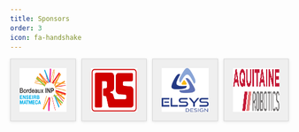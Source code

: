 ```yaml
---
title: Sponsors
order: 3
icon: fa-handshake
---
```


<div class="images-boxed">
  <figure class="image-box">
   <a href="https://enseirb-matmeca.bordeaux-inp.fr/fr"> <img class="image-item"
  src="/assets/images/bdx_inp.png" alt="Bordeaux INP"> </a>
  </figure>
  
  <figure class="image-box">
    <a href="https://fr.rs-online.com/web/"> <img class="image-item" src="/assets/images/rs.png" alt="RS"></a>
  </figure>
  
  <figure class="image-box">
    <a href="https://www.elsys-design.com/fr/"> <img class="image-item" src="/assets/images/elsys.png" alt="Elsys"></a>
  </figure>
    <figure class="image-box">
    <a href="https://www.aquitaine-robotics.com/"> <img class="image-item" src="/assets/images/ar.svg" alt="Aquitaine Robotics"></a>
  </figure>
</div>

<style>
.images-boxed {
  display: flex;
}

.image-box {
  margin: 0;
  flex: 1;
  padding: 1rem;
  border: 1px solid #d8d8d8;
  background: #EFEFEF;
  box-shadow: 0 1px 5px rgba(0,0,0,.1)
}

.image-box + .image-box {
  margin-left: 10px;
}

.image-item {
  width: 100%;
  height: 100%;
  vertical-align: top;
}
</style>
